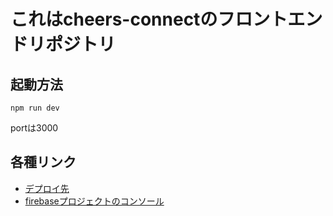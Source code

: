 # これはcheers-connectのフロントエンドリポジトリ
## 起動方法
```
npm run dev
```
portは3000

## 各種リンク
* [デプロイ先](https://cheers-connect-e3c35.web.app)
* [firebaseプロジェクトのコンソール](https://console.firebase.google.com/u/0/project/cheers-connect-e3c35/overview)